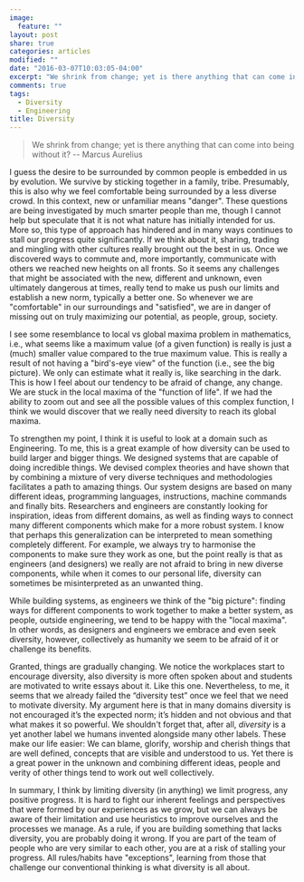 ```yaml
---
image:
  feature: ""
layout: post
share: true
categories: articles
modified: ""
date: "2016-03-07T10:03:05-04:00"
excerpt: "We shrink from change; yet is there anything that can come into being without it?"
comments: true
tags:
  - Diversity
  - Engineering
title: Diversity
---
```


> We shrink from change; yet is there anything that can come into being without it? -- Marcus Aurelius

I guess the desire to be surrounded by common people is embedded in us by
evolution. We survive by sticking together in a family, tribe. Presumably,
this is also why we feel comfortable being surrounded by a less diverse 
crowd. In this context, new or unfamiliar means "danger". These questions are
being investigated by much smarter people than me, though I cannot help but 
speculate that it is not what nature has initially intended for us. More so,
this type of approach has hindered and in many ways continues to stall our
progress quite significantly. If we think about it, sharing, trading and
mingling with other cultures really brought out the best in us. Once we discovered
ways to commute and, more importantly, communicate with others we reached new
heights on all fronts. So it seems any challenges that might be associated with
the new, different and unknown, even ultimately dangerous at times, really tend
to make us push our limits and establish a new norm, typically a better one. So
whenever we are "comfortable" in our surroundings and "satisfied", we are in
danger of missing out on truly maximizing our potential, as people, group,
society.

I see some resemblance to local vs global maxima problem in mathematics, i.e.,
what seems like a maximum value (of a given function) is really is just a (much)
smaller value compared to the true maximum value. This is really a result of not
having a "bird's-eye view" of the function (i.e., see the big picture). We only
can estimate what it really is, like searching in the dark. This is how I feel
about our tendency to be afraid of change, any change. We are stuck in the local
maxima of the "function of life". If we had the ability to zoom out and see all
the possible values of this complex function, I think we would discover that we
really need diversity to reach its global maxima.

To strengthen my point, I think it is useful to look at a domain such as
Engineering. To me, this is a great example of how diversity can be used to
build larger and bigger things. We designed systems that are capable of doing
incredible things. We devised complex theories and have shown that by combining
a mixture of very diverse techniques and methodologies facilitates a path to
amazing things. Our system designs are based on many different ideas,
programming languages, instructions, machine commands and finally bits.
Researchers and engineers are constantly looking for inspiration, ideas from
different domains, as well as finding ways to connect many different components
which make for a more robust system. I know that perhaps this generalization can
be interpreted to mean something completely different. For example, we always
try to harmonise the components to make sure they work as one, but the point
really is that as engineers (and designers) we really are not afraid to bring in
new diverse components, while when it comes to our personal life, diversity can
sometimes be misinterpreted as an unwanted thing.

While building systems, as engineers we think of the "big picture": finding ways
for different components to work together to make a better system, as people,
outside engineering, we tend to be happy with the "local maxima". In other
words, as designers and engineers we embrace and even seek diversity, however,
collectively as humanity we seem to be afraid of it or challenge its benefits.

Granted, things are gradually changing. We notice the workplaces start to
encourage diversity, also diversity is more often spoken about and students are
motivated to write essays about it. Like this one. Nevertheless, to me, it seems
that we already failed the “diversity test” once we feel that we need to
motivate diversity. My argument here is that in many domains diversity is not
encouraged it’s the expected norm; it’s hidden and not obvious and that what
makes it so powerful. We shouldn't forget that, after all, *diversity* is a yet
another label we humans invented alongside many other labels. These make our
life easier: We can blame, glorify, worship and cherish things that are well
defined, concepts that are visible and understood to us. Yet there is a great
power in the unknown and combining different ideas, people and verity of other
things tend to work out well collectively.

In summary, I think by limiting diversity (in anything) we limit progress, any
positive progress. It is hard to fight our inherent feelings and perspectives
that were formed by our experiences as we grow, but we can always be aware of
their limitation and use heuristics to improve ourselves and the processes we
manage. As a rule, if you are building something that lacks diversity, you are
probably doing it wrong. If you are part of the team of people who are very
similar to each other, you are at a risk of stalling your progress. All
rules/habits have "exceptions", learning from those that challenge our
conventional thinking is what diversity is all about.
